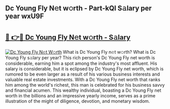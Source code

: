 ## Dc Young Fly N𝚎t w𝚘rth - Part-kQI S𝚊lary per year wxU9F

# <h2><a href="http://gc4ep3.nevu.top/?p=Dc+Young+Fly">🔗 👉🔴 Dc Young Fly N𝚎t w𝚘rth - S𝚊lary</a></h2>

[![Dc Young Fly N𝚎t W𝚘rth](https://i.imgur.com/Oavwk0R.jpeg)](http://gc4ep3.nevu.top/?p=Dc+Young+Fly)
What is Dc Young Fly n𝚎t w𝚘rth? What is Dc Young Fly s𝚊lary per year?
This rich person's Dc Young Fly net worth is considerable, earning him a spot among the industry's most affluent. His salary is considerable, but it is eclipsed by Dc Young Fly net worth, which is rumored to be even larger as a result of his various business interests and valuable real estate investments. With a Dc Young Fly net worth that ranks him among the world's richest, this man is celebrated for his business savvy and financial acumen. This wealthy individual, boasting a Dc Young Fly net worth in the billions and an impressive yearly income, serves as a prime illustration of the might of diligence, devotion, and monetary wisdom.
